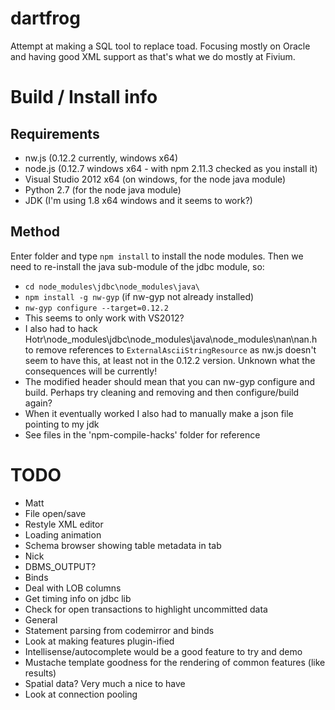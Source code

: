 # dartfrog
Attempt at making a SQL tool to replace toad.
Focusing mostly on Oracle and having good XML support as that's what we do mostly at Fivium.

# Build / Install info
## Requirements
- nw.js (0.12.2 currently, windows x64)
- node.js (0.12.7 windows x64 - with npm 2.11.3 checked as you install it)
- Visual Studio 2012 x64 (on windows, for the node java module)
- Python 2.7 (for the node java module)
- JDK (I'm using 1.8 x64 windows and it seems to work?)
## Method
Enter folder and type `npm install` to install the node modules.
Then we need to re-install the java sub-module of the jdbc module, so:

- `cd node_modules\jdbc\node_modules\java\`
- `npm install -g nw-gyp` (if nw-gyp not already installed)
- `nw-gyp configure --target=0.12.2`
- This seems to only work with VS2012?
- I also had to hack Hotr\node_modules\jdbc\node_modules\java\node_modules\nan\nan.h to remove references to `ExternalAsciiStringResource` as nw.js doesn't seem to have this, at least not in the 0.12.2 version. Unknown what the consequences will be currently!
- The modified header should mean that you can nw-gyp configure and build. Perhaps try cleaning and removing and then configure/build again?
- When it eventually worked I also had to manually make a json file pointing to my jdk
- See files in the 'npm-compile-hacks' folder for reference


# TODO
- Matt
 - File open/save
 - Restyle XML editor
 - Loading animation
 - Schema browser showing table metadata in tab
- Nick
 - DBMS_OUTPUT?
 - Binds
 - Deal with LOB columns
 - Get timing info on jdbc lib
 - Check for open transactions to highlight uncommitted data
- General
 - Statement parsing from codemirror and binds
 - Look at making features plugin-ified
 - Intellisense/autocomplete would be a good feature to try and demo
 - Mustache template goodness for the rendering of common features (like results)
 - Spatial data? Very much a nice to have
 - Look at connection pooling

